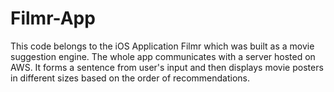 # Filmr-App
This code belongs to the iOS Application Filmr which was built as a movie suggestion engine. The whole app communicates with a server 
hosted on AWS. It forms a sentence from user's input and then displays movie posters in different sizes based on the order of recommendations.
